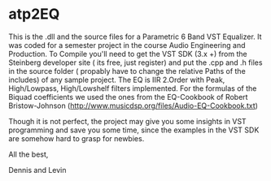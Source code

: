 atp2EQ
======
This is the .dll and the source files for a Parametric 6 Band VST Equalizer. 
It was coded for a semester project in the course Audio Engineering and Production.
To Compile you'll need to get the VST SDK (3.x +) from the Steinberg developer site ( its free, just register)
and put the .cpp and .h files in the source folder ( propably have to change the relative Paths of the includes)
of any sample project. 
The EQ is IIR 2.Order with Peak, High/Lowpass, High/Lowshelf filters implemented.
For the formulas of the Biquad coefficients we used the ones from the EQ-Cookbook of Robert Bristow-Johnson
(http://www.musicdsp.org/files/Audio-EQ-Cookbook.txt)

Though it is not perfect, the project may give you some insights in VST programming and save you some time,
since the examples in the VST SDK are somehow hard to grasp for newbies.

All the best,

Dennis and Levin
